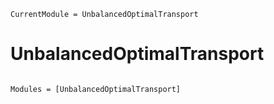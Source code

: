 ```@meta
CurrentModule = UnbalancedOptimalTransport
```

# UnbalancedOptimalTransport

```@index
```

```@autodocs
Modules = [UnbalancedOptimalTransport]
```
